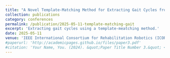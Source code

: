 ```yaml
---
title: "A Novel Template-Matching Method for Extracting Gait Cycles from Underfoot Pressure Data"
collection: publications
category: conferences
permalink: /publication/2025-05-11-template-matching-gait
excerpt: 'Extracting gait cycles using a template-meatching method.'
date: 2025-05-11
venue: 'IEEE International Consortium for Rehabilitation Robotics (ICORR)'
#paperurl: 'http://academicpages.github.io/files/paper3.pdf'
#citation: 'Your Name, You. (2024). &quot;Paper Title Number 3.&quot; <i>GitHub Journal of Bugs</i>. 1(3).'
---
```

